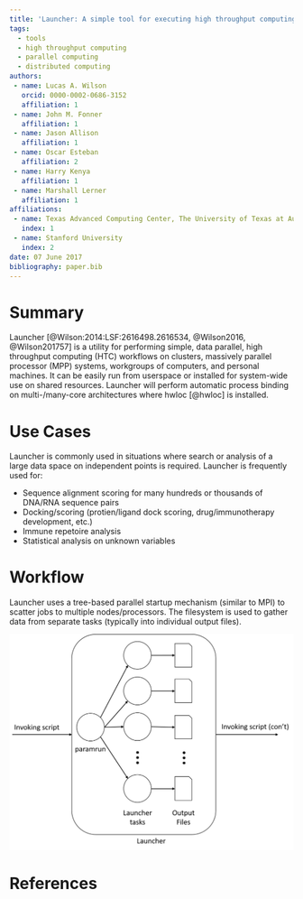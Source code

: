 ```yaml
---
title: 'Launcher: A simple tool for executing high throughput computing workloads'
tags:
  - tools
  - high throughput computing
  - parallel computing
  - distributed computing
authors:
 - name: Lucas A. Wilson
   orcid: 0000-0002-0686-3152
   affiliation: 1
 - name: John M. Fonner
   affiliation: 1
 - name: Jason Allison
   affiliation: 1
 - name: Oscar Esteban
   affiliation: 2
 - name: Harry Kenya
   affiliation: 1
 - name: Marshall Lerner
   affiliation: 1
affiliations:
 - name: Texas Advanced Computing Center, The University of Texas at Austin
   index: 1
 - name: Stanford University
   index: 2
date: 07 June 2017
bibliography: paper.bib
---
```


# Summary
Launcher [@Wilson:2014:LSF:2616498.2616534, @Wilson2016, @Wilson201757] is a utility for performing simple, data parallel, 
high throughput computing (HTC) workflows on clusters, massively parallel processor (MPP) systems, workgroups of computers, 
and personal machines. It can be easily run from userspace or installed for system-wide use on shared resources. Launcher 
will perform automatic process binding on multi-/many-core architectures where hwloc [@hwloc] is installed.

# Use Cases
Launcher is commonly used in situations where search or analysis of a large data space on independent points is required. 
Launcher is frequently used for:
* Sequence alignment scoring for many hundreds or thousands of DNA/RNA sequence pairs
* Docking/scoring (protien/ligand dock scoring, drug/immunotherapy development, etc.)
* Immune repetoire analysis
* Statistical analysis on unknown variables

# Workflow
Launcher uses a tree-based parallel startup mechanism (similar to MPI) to scatter jobs to multiple nodes/processors. The filesystem is used to gather data from separate tasks (typically into individual output files).

![launcher workflow](launcher_workflow.png "Launcher Workflow")

# References
